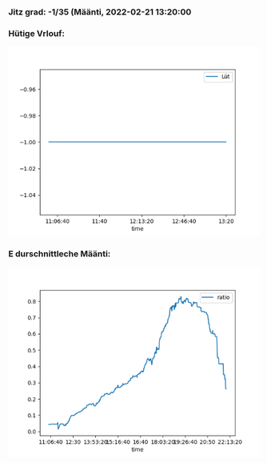 ### Jitz grad: -1/35 (Määnti, 2022-02-21 13:20:00

### Hütige Vrlouf:
![Graph](Today.png)

### E durschnittleche Määnti:
![Graph](Määnti.png)